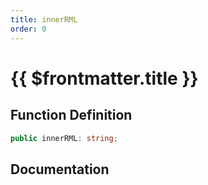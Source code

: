 ```yaml
---
title: innerRML
order: 0
---
```


# {{ $frontmatter.title }}

## Function Definition

```ts
public innerRML: string;
```

## Documentation

<!--@include: ./parts/innerRML.md-->
